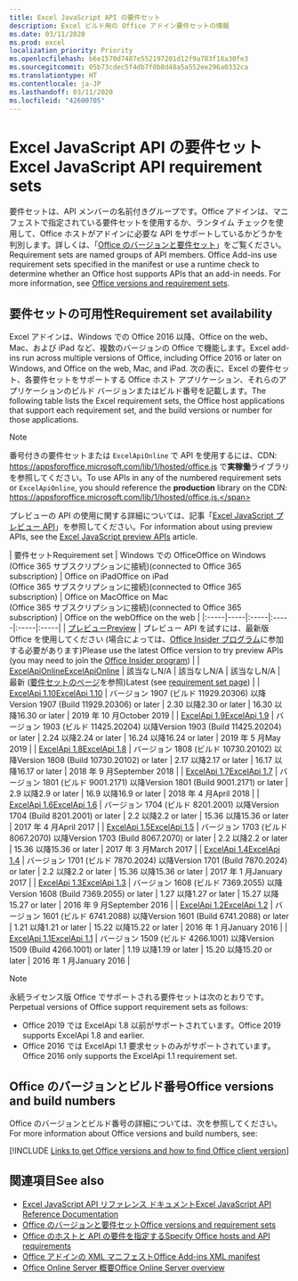 ```yaml
---
title: Excel JavaScript API の要件セット
description: Excel ビルド用の Office アドイン要件セットの情報
ms.date: 03/11/2020
ms.prod: excel
localization_priority: Priority
ms.openlocfilehash: b6e1570d7487e552197201d12f9a783f18a30fe3
ms.sourcegitcommit: 05b73cdec5f4db7f0b8d48a5a552ee296a0332ca
ms.translationtype: HT
ms.contentlocale: ja-JP
ms.lasthandoff: 03/11/2020
ms.locfileid: "42600705"
---
```

# <a name="excel-javascript-api-requirement-sets"></a><span data-ttu-id="5620a-103">Excel JavaScript API の要件セット</span><span class="sxs-lookup"><span data-stu-id="5620a-103">Excel JavaScript API requirement sets</span></span>

<span data-ttu-id="5620a-p101">要件セットは、API メンバーの名前付きグループです。Office アドインは、マニフェストで指定されている要件セットを使用するか、ランタイム チェックを使用して、Office ホストがアドインに必要な API をサポートしているかどうかを判別します。詳しくは、「[Office のバージョンと要件セット](../../develop/office-versions-and-requirement-sets.md)」をご覧ください。</span><span class="sxs-lookup"><span data-stu-id="5620a-p101">Requirement sets are named groups of API members. Office Add-ins use requirement sets specified in the manifest or use a runtime check to determine whether an Office host supports APIs that an add-in needs. For more information, see [Office versions and requirement sets](../../develop/office-versions-and-requirement-sets.md).</span></span>

## <a name="requirement-set-availability"></a><span data-ttu-id="5620a-107">要件セットの可用性</span><span class="sxs-lookup"><span data-stu-id="5620a-107">Requirement set availability</span></span>

<span data-ttu-id="5620a-108">Excel アドインは、Windows での Office 2016 以降、Office on the web、Mac、および iPad など、複数のバージョンの Office で機能します。</span><span class="sxs-lookup"><span data-stu-id="5620a-108">Excel add-ins run across multiple versions of Office, including Office 2016 or later on Windows, and Office on the web, Mac, and iPad.</span></span> <span data-ttu-id="5620a-109">次の表に、Excel の要件セット、各要件セットをサポートする Office ホスト アプリケーション、それらのアプリケーションのビルド バージョンまたはビルド番号を記載します。</span><span class="sxs-lookup"><span data-stu-id="5620a-109">The following table lists the Excel requirement sets, the Office host applications that support each requirement set, and the build versions or number for those applications.</span></span>

> [!NOTE]
> <span data-ttu-id="5620a-110">番号付きの要件セットまたは `ExcelApiOnline` で API を使用するには、CDN: https://appsforoffice.microsoft.com/lib/1/hosted/office.js で**実稼働**ライブラリを参照してください。</span><span class="sxs-lookup"><span data-stu-id="5620a-110">To use APIs in any of the numbered requirement sets or `ExcelApiOnline`, you should reference the **production** library on the CDN: https://appsforoffice.microsoft.com/lib/1/hosted/office.js.</span></span>
>
> <span data-ttu-id="5620a-111">プレビューの API の使用に関する詳細については、記事「[Excel JavaScript プレビュー API](excel-preview-apis.md)」を参照してください。</span><span class="sxs-lookup"><span data-stu-id="5620a-111">For information about using preview APIs, see the [Excel JavaScript preview APIs](excel-preview-apis.md) article.</span></span>

|  <span data-ttu-id="5620a-112">要件セット</span><span class="sxs-lookup"><span data-stu-id="5620a-112">Requirement set</span></span>  |  <span data-ttu-id="5620a-113">Windows での Office</span><span class="sxs-lookup"><span data-stu-id="5620a-113">Office on Windows</span></span><br><span data-ttu-id="5620a-114">(Office 365 サブスクリプションに接続)</span><span class="sxs-lookup"><span data-stu-id="5620a-114">(connected to Office 365 subscription)</span></span>  |  <span data-ttu-id="5620a-115">Office on iPad</span><span class="sxs-lookup"><span data-stu-id="5620a-115">Office on iPad</span></span><br><span data-ttu-id="5620a-116">(Office 365 サブスクリプションに接続)</span><span class="sxs-lookup"><span data-stu-id="5620a-116">(connected to Office 365 subscription)</span></span>  |  <span data-ttu-id="5620a-117">Office on Mac</span><span class="sxs-lookup"><span data-stu-id="5620a-117">Office on Mac</span></span><br><span data-ttu-id="5620a-118">(Office 365 サブスクリプションに接続)</span><span class="sxs-lookup"><span data-stu-id="5620a-118">(connected to Office 365 subscription)</span></span>  | <span data-ttu-id="5620a-119">Office on the web</span><span class="sxs-lookup"><span data-stu-id="5620a-119">Office on the web</span></span> |
|:-----|-----|:-----|:-----|:-----|:-----|
| [<span data-ttu-id="5620a-120">プレビュー</span><span class="sxs-lookup"><span data-stu-id="5620a-120">Preview</span></span>](excel-preview-apis.md)  | <span data-ttu-id="5620a-121">プレビュー API を試すには、最新版 Office を使用してください (場合によっては、[Office Insider プログラム](https://products.office.com/office-insider)に参加する必要があります)</span><span class="sxs-lookup"><span data-stu-id="5620a-121">Please use the latest Office version to try preview APIs (you may need to join the [Office Insider program](https://products.office.com/office-insider))</span></span> |
| [<span data-ttu-id="5620a-122">ExcelApiOnline</span><span class="sxs-lookup"><span data-stu-id="5620a-122">ExcelApiOnline</span></span>](excel-api-online-requirement-set.md) | <span data-ttu-id="5620a-123">該当なし</span><span class="sxs-lookup"><span data-stu-id="5620a-123">N/A</span></span> | <span data-ttu-id="5620a-124">該当なし</span><span class="sxs-lookup"><span data-stu-id="5620a-124">N/A</span></span> | <span data-ttu-id="5620a-125">該当なし</span><span class="sxs-lookup"><span data-stu-id="5620a-125">N/A</span></span> | <span data-ttu-id="5620a-126">最新 ([要件セットのページ](./excel-api-online-requirement-set.md)を参照)</span><span class="sxs-lookup"><span data-stu-id="5620a-126">Latest (see [requirement set page](./excel-api-online-requirement-set.md))</span></span> |
| [<span data-ttu-id="5620a-127">ExcelApi 1.10</span><span class="sxs-lookup"><span data-stu-id="5620a-127">ExcelApi 1.10</span></span>](excel-api-1-10-requirement-set.md) | <span data-ttu-id="5620a-128">バージョン 1907 (ビルド 11929.20306) 以降</span><span class="sxs-lookup"><span data-stu-id="5620a-128">Version 1907 (Build 11929.20306) or later</span></span> | <span data-ttu-id="5620a-129">2.30 以降</span><span class="sxs-lookup"><span data-stu-id="5620a-129">2.30 or later</span></span> | <span data-ttu-id="5620a-130">16.30 以降</span><span class="sxs-lookup"><span data-stu-id="5620a-130">16.30 or later</span></span> | <span data-ttu-id="5620a-131">2019 年 10 月</span><span class="sxs-lookup"><span data-stu-id="5620a-131">October 2019</span></span> |
| [<span data-ttu-id="5620a-132">ExcelApi 1.9</span><span class="sxs-lookup"><span data-stu-id="5620a-132">ExcelApi 1.9</span></span>](excel-api-1-9-requirement-set.md)  | <span data-ttu-id="5620a-133">バージョン 1903 (ビルド 11425.20204) 以降</span><span class="sxs-lookup"><span data-stu-id="5620a-133">Version 1903 (Build 11425.20204) or later</span></span> | <span data-ttu-id="5620a-134">2.24 以降</span><span class="sxs-lookup"><span data-stu-id="5620a-134">2.24 or later</span></span> | <span data-ttu-id="5620a-135">16.24 以降</span><span class="sxs-lookup"><span data-stu-id="5620a-135">16.24 or later</span></span> | <span data-ttu-id="5620a-136">2019 年 5 月</span><span class="sxs-lookup"><span data-stu-id="5620a-136">May 2019</span></span> |
| [<span data-ttu-id="5620a-137">ExcelApi 1.8</span><span class="sxs-lookup"><span data-stu-id="5620a-137">ExcelApi 1.8</span></span>](excel-api-1-8-requirement-set.md)  | <span data-ttu-id="5620a-138">バージョン 1808 (ビルド 10730.20102) 以降</span><span class="sxs-lookup"><span data-stu-id="5620a-138">Version 1808 (Build 10730.20102) or later</span></span> | <span data-ttu-id="5620a-139">2.17 以降</span><span class="sxs-lookup"><span data-stu-id="5620a-139">2.17 or later</span></span> | <span data-ttu-id="5620a-140">16.17 以降</span><span class="sxs-lookup"><span data-stu-id="5620a-140">16.17 or later</span></span> | <span data-ttu-id="5620a-141">2018 年 9 月</span><span class="sxs-lookup"><span data-stu-id="5620a-141">September 2018</span></span> |
| [<span data-ttu-id="5620a-142">ExcelApi 1.7</span><span class="sxs-lookup"><span data-stu-id="5620a-142">ExcelApi 1.7</span></span>](excel-api-1-7-requirement-set.md)  | <span data-ttu-id="5620a-143">バージョン 1801 (ビルド 9001.2171) 以降</span><span class="sxs-lookup"><span data-stu-id="5620a-143">Version 1801 (Build 9001.2171) or later</span></span>   | <span data-ttu-id="5620a-144">2.9 以降</span><span class="sxs-lookup"><span data-stu-id="5620a-144">2.9 or later</span></span>  | <span data-ttu-id="5620a-145">16.9 以降</span><span class="sxs-lookup"><span data-stu-id="5620a-145">16.9 or later</span></span>  | <span data-ttu-id="5620a-146">2018 年 4 月</span><span class="sxs-lookup"><span data-stu-id="5620a-146">April 2018</span></span> |
| [<span data-ttu-id="5620a-147">ExcelApi 1.6</span><span class="sxs-lookup"><span data-stu-id="5620a-147">ExcelApi 1.6</span></span>](excel-api-1-6-requirement-set.md)  | <span data-ttu-id="5620a-148">バージョン 1704 (ビルド 8201.2001) 以降</span><span class="sxs-lookup"><span data-stu-id="5620a-148">Version 1704 (Build 8201.2001) or later</span></span>   | <span data-ttu-id="5620a-149">2.2 以降</span><span class="sxs-lookup"><span data-stu-id="5620a-149">2.2 or later</span></span>  | <span data-ttu-id="5620a-150">15.36 以降</span><span class="sxs-lookup"><span data-stu-id="5620a-150">15.36 or later</span></span> | <span data-ttu-id="5620a-151">2017 年 4 月</span><span class="sxs-lookup"><span data-stu-id="5620a-151">April 2017</span></span> |
| [<span data-ttu-id="5620a-152">ExcelApi 1.5</span><span class="sxs-lookup"><span data-stu-id="5620a-152">ExcelApi 1.5</span></span>](excel-api-1-5-requirement-set.md)  | <span data-ttu-id="5620a-153">バージョン 1703 (ビルド 8067.2070) 以降</span><span class="sxs-lookup"><span data-stu-id="5620a-153">Version 1703 (Build 8067.2070) or later</span></span>   | <span data-ttu-id="5620a-154">2.2 以降</span><span class="sxs-lookup"><span data-stu-id="5620a-154">2.2 or later</span></span>  | <span data-ttu-id="5620a-155">15.36 以降</span><span class="sxs-lookup"><span data-stu-id="5620a-155">15.36 or later</span></span> | <span data-ttu-id="5620a-156">2017 年 3 月</span><span class="sxs-lookup"><span data-stu-id="5620a-156">March 2017</span></span> |
| [<span data-ttu-id="5620a-157">ExcelApi 1.4</span><span class="sxs-lookup"><span data-stu-id="5620a-157">ExcelApi 1.4</span></span>](excel-api-1-4-requirement-set.md)  | <span data-ttu-id="5620a-158">バージョン 1701 (ビルド 7870.2024) 以降</span><span class="sxs-lookup"><span data-stu-id="5620a-158">Version 1701 (Build 7870.2024) or later</span></span>   | <span data-ttu-id="5620a-159">2.2 以降</span><span class="sxs-lookup"><span data-stu-id="5620a-159">2.2 or later</span></span>  | <span data-ttu-id="5620a-160">15.36 以降</span><span class="sxs-lookup"><span data-stu-id="5620a-160">15.36 or later</span></span> | <span data-ttu-id="5620a-161">2017 年 1 月</span><span class="sxs-lookup"><span data-stu-id="5620a-161">January 2017</span></span> |
| [<span data-ttu-id="5620a-162">ExcelApi 1.3</span><span class="sxs-lookup"><span data-stu-id="5620a-162">ExcelApi 1.3</span></span>](excel-api-1-3-requirement-set.md)  | <span data-ttu-id="5620a-163">バージョン 1608 (ビルド 7369.2055) 以降</span><span class="sxs-lookup"><span data-stu-id="5620a-163">Version 1608 (Build 7369.2055) or later</span></span>   | <span data-ttu-id="5620a-164">1.27 以降</span><span class="sxs-lookup"><span data-stu-id="5620a-164">1.27 or later</span></span> | <span data-ttu-id="5620a-165">15.27 以降</span><span class="sxs-lookup"><span data-stu-id="5620a-165">15.27 or later</span></span> | <span data-ttu-id="5620a-166">2016 年 9 月</span><span class="sxs-lookup"><span data-stu-id="5620a-166">September 2016</span></span> |
| [<span data-ttu-id="5620a-167">ExcelApi 1.2</span><span class="sxs-lookup"><span data-stu-id="5620a-167">ExcelApi 1.2</span></span>](excel-api-1-2-requirement-set.md)  | <span data-ttu-id="5620a-168">バージョン 1601 (ビルド 6741.2088) 以降</span><span class="sxs-lookup"><span data-stu-id="5620a-168">Version 1601 (Build 6741.2088) or later</span></span>   | <span data-ttu-id="5620a-169">1.21 以降</span><span class="sxs-lookup"><span data-stu-id="5620a-169">1.21 or later</span></span> | <span data-ttu-id="5620a-170">15.22 以降</span><span class="sxs-lookup"><span data-stu-id="5620a-170">15.22 or later</span></span> | <span data-ttu-id="5620a-171">2016 年 1 月</span><span class="sxs-lookup"><span data-stu-id="5620a-171">January 2016</span></span> |
| [<span data-ttu-id="5620a-172">ExcelApi 1.1</span><span class="sxs-lookup"><span data-stu-id="5620a-172">ExcelApi 1.1</span></span>](excel-api-1-1-requirement-set.md)  | <span data-ttu-id="5620a-173">バージョン 1509 (ビルド 4266.1001) 以降</span><span class="sxs-lookup"><span data-stu-id="5620a-173">Version 1509 (Build 4266.1001) or later</span></span>   | <span data-ttu-id="5620a-174">1.19 以降</span><span class="sxs-lookup"><span data-stu-id="5620a-174">1.19 or later</span></span> | <span data-ttu-id="5620a-175">15.20 以降</span><span class="sxs-lookup"><span data-stu-id="5620a-175">15.20 or later</span></span> | <span data-ttu-id="5620a-176">2016 年 1 月</span><span class="sxs-lookup"><span data-stu-id="5620a-176">January 2016</span></span> |

> [!NOTE]
> <span data-ttu-id="5620a-177">永続ライセンス版 Office でサポートされる要件セットは次のとおりです。</span><span class="sxs-lookup"><span data-stu-id="5620a-177">Perpetual versions of Office support requirement sets as follows:</span></span>
>
> - <span data-ttu-id="5620a-178">Office 2019 では ExcelApi 1.8 以前がサポートされています。</span><span class="sxs-lookup"><span data-stu-id="5620a-178">Office 2019 supports ExcelApi 1.8 and earlier.</span></span>
> - <span data-ttu-id="5620a-179">Office 2016 では ExcelApi 1.1 要求セットのみがサポートされています。</span><span class="sxs-lookup"><span data-stu-id="5620a-179">Office 2016 only supports the ExcelApi 1.1 requirement set.</span></span>

## <a name="office-versions-and-build-numbers"></a><span data-ttu-id="5620a-180">Office のバージョンとビルド番号</span><span class="sxs-lookup"><span data-stu-id="5620a-180">Office versions and build numbers</span></span>

<span data-ttu-id="5620a-181">Office のバージョンとビルド番号の詳細については、次を参照してください。</span><span class="sxs-lookup"><span data-stu-id="5620a-181">For more information about Office versions and build numbers, see:</span></span>

[!INCLUDE [Links to get Office versions and how to find Office client version](../../includes/links-get-office-versions-builds.md)]

## <a name="see-also"></a><span data-ttu-id="5620a-182">関連項目</span><span class="sxs-lookup"><span data-stu-id="5620a-182">See also</span></span>

- [<span data-ttu-id="5620a-183">Excel JavaScript API リファレンス ドキュメント</span><span class="sxs-lookup"><span data-stu-id="5620a-183">Excel JavaScript API Reference Documentation</span></span>](/javascript/api/excel)
- [<span data-ttu-id="5620a-184">Office のバージョンと要件セット</span><span class="sxs-lookup"><span data-stu-id="5620a-184">Office versions and requirement sets</span></span>](../../develop/office-versions-and-requirement-sets.md)
- [<span data-ttu-id="5620a-185">Office のホストと API の要件を指定する</span><span class="sxs-lookup"><span data-stu-id="5620a-185">Specify Office hosts and API requirements</span></span>](../../develop/specify-office-hosts-and-api-requirements.md)
- [<span data-ttu-id="5620a-186">Office アドインの XML マニフェスト</span><span class="sxs-lookup"><span data-stu-id="5620a-186">Office Add-ins XML manifest</span></span>](../../develop/add-in-manifests.md)
- [<span data-ttu-id="5620a-187">Office Online Server 概要</span><span class="sxs-lookup"><span data-stu-id="5620a-187">Office Online Server overview</span></span>](/officeonlineserver/office-online-server-overview)
